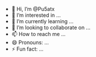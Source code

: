 - 👋 Hi, I’m @Pu5atx
- 👀 I’m interested in ...
- 🌱 I’m currently learning ...
- 💞️ I’m looking to collaborate on ...
- 📫 How to reach me ...
- 😄 Pronouns: ...
- ⚡ Fun fact: ...

<!---
Pu5atx/Pu5atx is a ✨ special ✨ repository because its `README.md` (this file) appears on your GitHub profile.
You can click the Preview link to take a look at your changes.
--->
